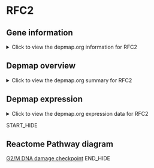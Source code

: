 <h1>RFC2</h1>

<h2>Gene information</h2>
<details>
  <summary>Click to view the depmap.org information for RFC2</summary>
  <iframe src="https://depmap.org/portal/gene/RFC2?tab=about" style="border:none;width:100%;height:800px"></iframe>
</details>

<h2>Depmap overview</h2>
<details>
  <summary>Click to view the depmap.org summary for RFC2</summary>
  <iframe src="https://depmap.org/portal/gene/RFC2?tab=overview" style="border:none;width:100%;height:800px"></iframe>
</details>

<h2>Depmap expression</h2>
<details>
  <summary>Click to view the depmap.org expression data for RFC2</summary>
  <iframe src="https://depmap.org/portal/gene/RFC2?tab=characterization" style="border:none;width:100%;height:800px"></iframe>
</details>


START_HIDE
<h2>Reactome Pathway diagram</h2>
<a href="https://reactome.org/PathwayBrowser/#/R-HSA-69473">G2/M DNA damage checkpoint</a>
END_HIDE


